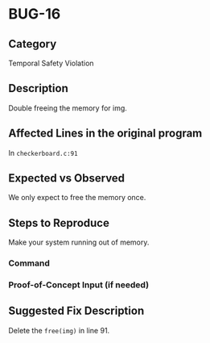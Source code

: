 # BUG-16
## Category
Temporal Safety Violation

## Description
Double freeing the memory for img.

## Affected Lines in the original program
In `checkerboard.c:91`


## Expected vs Observed
We only expect to free the memory once.

## Steps to Reproduce
Make your system running out of memory.

### Command


### Proof-of-Concept Input (if needed)


## Suggested Fix Description
Delete the `free(img)` in line 91.
